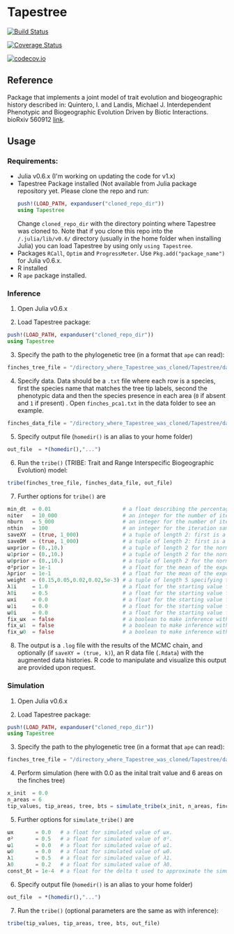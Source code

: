 # Tapestree

[![Build Status](https://travis-ci.org/ignacioq/Tapestry.jl.svg?branch=master)](https://travis-ci.org/ignacioq/Tapestry.jl)

[![Coverage Status](https://coveralls.io/repos/ignacioq/Tapestry.jl/badge.svg?branch=master&service=github)](https://coveralls.io/github/ignacioq/Tapestry.jl?branch=master)

[![codecov.io](http://codecov.io/github/ignacioq/Tapestry.jl/coverage.svg?branch=master)](http://codecov.io/github/ignacioq/Tapestry.jl?branch=master)

## Reference

Package that implements a joint model of trait evolution and biogeographic history described in: 
Quintero, I. and Landis, Michael J. Interdependent Phenotypic and Biogeographic Evolution Driven by Biotic Interactions. bioRxiv 560912 [link](https://doi.org/10.1101/560912).

## Usage

### Requirements:
  * Julia v0.6.x (I'm working on updating the code for v1.x) 
  * Tapestree Package installed (Not available from Julia package repository yet. Please clone the repo and run: 
    ```julia
    push!(LOAD_PATH, expanduser("cloned_repo_dir"))
    using Tapestree
    ```
    Change `cloned_repo_dir` with the directory pointing where Tapestree was cloned to. Note that if you clone this repo into the `/.julia/lib/v0.6/` directory (usually in the home folder when installing Julia) you can load Tapestree by using only `using Tapestree`. 
  * Packages `RCall`, `Optim` and `ProgressMeter`. Use `Pkg.add("package_name")` for Julia v0.6.x.
  * R installed
  * R `ape` package installed.

### Inference


1. Open Julia v0.6.x

2. Load Tapestree package: 
```julia
push!(LOAD_PATH, expanduser("cloned_repo_dir"))
using Tapestree
```

3. Specify the path to the phylogenetic tree (in a format that `ape` can read):
```julia
finches_tree_file = "/directory_where_Tapestree_was_cloned/Tapestree/data/finches_rescaled.tre"
```

4. Specify data. Data should be a `.txt` file where each row is a species, first the species name that matches the tree tip labels, second the phenotypic data and then the species presence in each area (`0` if absent and `1` if present) . Open `finches_pca1.txt` in the data folder to see an example.
```julia
finches_data_file = "/directory_where_Tapestree_was_cloned/Tapestree/data/finches_pca1.txt"
```

5. Specify output file (`homedir()` is an alias to your home folder)
```julia
out_file  = *(homedir(),"...")
```

6. Run the `tribe()` (TRIBE: Trait and Range Interspecific Biogeographic Evolution) model:
```julia
tribe(finches_tree_file, finches_data_file, out_file)
```

7. Further options for `tribe()` are
```julia
min_dt  = 0.01                       # a float describing the percentage of tree height allowed for discretization (lower values are more precise but take longer).
niter   = 10_000                     # an integer for the number of iterations.
nburn   = 5_000                      # an integer for the number of iterations in the adaptive burn-in phase.
nthin   = 100                        # an integer for the iteration sampling frequency.
saveXY  = (true, 1_000)              # a tuple of length 2: first is a boolean to save (or not) data augmented histories, second an integer for sampling frequency.
saveDM  = (true, 1_000)              # a tuple of length 2: first is a boolean to save (or not) data augmented deterministic effects, second an integer for sampling frequency.
ωxprior = (0.,10.)                   # a tuple of length 2 for the normal prior of ωx, first the mean, second the variance.
ω1prior = (0.,10.)                   # a tuple of length 2 for the normal prior of ω1, first the mean, second the variance.
ω0prior = (0.,10.)                   # a tuple of length 2 for the normal prior of ω0, first the mean, second the variance.
σ²prior = 1e-1                       # a float for the mean of the exponential prior for σ².
λprior  = 1e-1                       # a float for the mean of the exponential prior for both λs.
weight  = (0.15,0.05,0.02,0.02,5e-3) # a tuple of length 5 specifying the probabilities to update σ², ωx, ω1 & ω0, and λ1 & λ0 respectively.
λ1i     = 1.0                        # a float for the starting value for λ1.
λ0i     = 0.5                        # a float for the starting value for λ0.
ωxi     = 0.0                        # a float for the starting value for ωx.
ω1i     = 0.0                        # a float for the starting value for ω1.
ω0i     = 0.0                        # a float for the starting value for ω0.
fix_ωx  = false                      # a boolean to make inference without ωx.
fix_ω1  = false                      # a boolean to make inference without ω1.
fix_ω0  = false                      # a boolean to make inference without ω0.
```

8. The output is a `.log` file with the results of the MCMC chain, and optionally (if `saveXY = (true, k)`), an R data file (`.Rdata`) with the augmented data histories. R code to manipulate and visualize this output are provided upon request.


### Simulation

1. Open Julia v0.6.x

2. Load Tapestree package: 
```julia
push!(LOAD_PATH, expanduser("cloned_repo_dir"))
using Tapestree
```

3. Specify the path to the phylogenetic tree (in a format that `ape` can read):
```julia
finches_tree_file = "/directory_where_Tapestree_was_cloned/Tapestree/data/finches_rescaled.tre"
```

4. Perform simulation (here with 0.0 as the inital trait value and 6 areas on the finches tree)
```julia
x_init  = 0.0
n_areas = 6
tip_values, tip_areas, tree, bts = simulate_tribe(x_init, n_areas, finches_tree_file)
```


5. Further options for `simulate_tribe()` are
```julia
ωx       = 0.0   # a float for simulated value of ωx.
σ²       = 0.5   # a float for simulated value of σ².
ω1       = 0.0   # a float for simulated value of ω1.
ω0       = 0.0   # a float for simulated value of ω0.
λ1       = 0.5   # a float for simulated value of λ1.
λ0       = 0.2   # a float for simulated value of λ0.
const_δt = 1e-4  # a float for the delta t used to approximate the simulation (lower values are more accurate but at a slight computation cost).
```

6. Specify output file (`homedir()` is an alias to your home folder)
```julia
out_file  = *(homedir(),"...")
```

7. Run the `tribe()` (optional parameters are the same as with inference):
```julia
tribe(tip_values, tip_areas, tree, bts, out_file)
```



